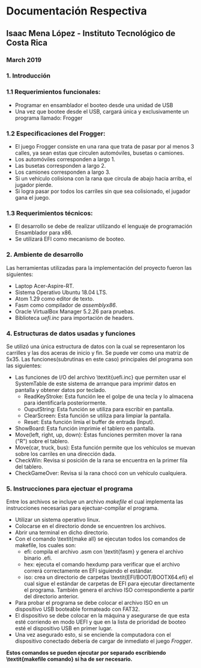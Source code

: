 

# Documentación Respectiva
## Isaac Mena López - Instituto Tecnológico de Costa Rica
### March 2019


### 1. **Introducción**

### 1.1 **Requerimientos funcionales:**
   - Programar en ensamblador el booteo desde una unidad de USB
   - Una vez que bootee desde el USB, cargará única y exclusivamente un programa
    llamado: Frogger

### 1.2 Especificaciones del **Frogger**:
  - El juego Frogger consiste en una rana que trata de pasar por al menos 3 calles, ya sean estas que circulen         automóviles, busetas o camiones.
  - Los automóviles corresponden a largo 1.
  - Las busetas corresponden a largo 2.
  - Los camiones corresponden a largo 3.
  - Si un vehı́culo colisiona con la rana que circula de abajo hacia arriba, el jugador pierde.
  - Si logra pasar por todos los carriles sin que sea colisionado, el jugador gana el juego.

### 1.3 **Requerimientos técnicos:**
  - El desarrollo se debe de realizar utilizando el lenguaje de programación Ensamblador para x86.
  - Se utilizará EFI como mecanismo de booteo.

### 2. **Ambiente de desarrollo**
Las herramientas utilizadas para la implementación del proyecto fueron las siguientes:
  - Laptop Acer-Aspire-RT.
  - Sistema Operativo Ubuntu 18.04 LTS.
  - Atom 1.29 como editor de texto.
  - Fasm como compilador de *assemblyx86*.
  - Oracle VirtualBox Manager 5.2.26 para pruebas.
  - Biblioteca *uefi.inc* para importación de headers.

### 4. **Estructuras de datos usadas y funciones**
Se utilizó una única estructura de datos con la cual se representaron los carrilles y las dos aceras de inicio y fin. Se puede ver como una matriz de 5x35.
Las funciones(subrutinas en este caso) principales del programa son las siguientes:

  - Las funciones de I/O del archivo \textit{uefi.inc} que permiten usar el SystemTable de este sistema de arranque para imprimir datos en pantalla y obtener datos por teclado.
      - ReadKeyStroke: Esta función lee el golpe de una tecla y lo almacena para identificarla posteriormente.
      - OuputString: Esta función se utiliza para escribir en pantalla.
      - ClearScreen: Esta función se utiliza para limpiar la pantalla.
      - Reset: Esta función limia el buffer de entrada (Input).
- ShowBoard: Esta función imprimie el tablero en pantalla.
- Move(left, right, up, down): Estas funciones permiten mover la rana ("R") sobre el tablero.
- Move(car, truck, bus): Esta función permite que los vehículos se muevan sobre los carriles en una dirección dada.
- CheckWin: Revisa si posición de la rana se encuentra en la primer fila del tablero.
- CheckGameOver: Revisa si la rana chocó con un vehículo cualquiera.

### 5. **Instrucciones para ejectuar el programa**
Entre los archivos se incluye un archivo *makefile* el cual implementa las instrucciones necesarias para ejectuar-compilar el programa.
  - Utilizar un sistema operativo linux.
  - Colocarse en el directorio donde se encuentren los archivos.
  - Abrir una terminal en dicho directorio.
  - Con el comando \textit{make all} se ejecutan todos los comandos de makefile, los cuales son:
      - efi: compila el archivo .asm con \textit{fasm} y genera el archivo binario .efi.
      - hex: ejecuta el comando hexdump para verificar que el archivo correrá correctamente en EFI siguiendo el estándar.
      - iso: crea un directorio de carpetas \textit{EFI/BOOT/BOOTX64.efi} el cual sigue el estándar de carpetas de EFI para ejecutar directamente el programa. También genera el archivo ISO correspondiente a partir del directorio anterior.
  - Para probar el programa se debe colocar el archivo ISO en un dispositivo USB booteable formateado con FAT32.
  - El dispositivo se debe colocar en la máquina y asegurarse de que esta esté corriendo en modo UEFI y que en la lista de prioridad de booteo esté el dispositivo USB en primer lugar.
  - Una vez asegurado esto, si se enciende la computadora con el dispositivo conectado debería de cargar de inmediato el juego *Frogger*.

**Estos comandos se pueden ejecutar por separado escribiendo \textit{makefile comando} si ha de ser necesario.**
